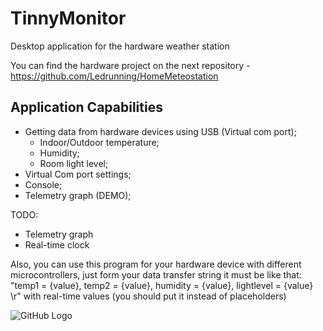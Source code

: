 # TinnyMonitor
Desktop application for the hardware weather station 

You can find the hardware project on the next repository - https://github.com/Ledrunning/HomeMeteostation

## Application Capabilities

* Getting data from hardware devices using USB (Virtual com port); 
  * Indoor/Outdoor temperature;
  * Humidity;
  * Room light level;
* Virtual Com port settings;
* Console;
* Telemetry graph (DEMO);

TODO:
  * Telemetry graph
  * Real-time clock

Also, you can use this program for your hardware device with different microcontrollers,
just form your data transfer string it must be like that: "temp1 = {value}, temp2 = {value}, humidity = {value}, lightlevel = {value} \r"
with real-time values (you should put it instead of placeholders)

![GitHub Logo](https://habrastorage.org/webt/p0/xb/ic/p0xbiclbdltl33e_tdruic3qdgo.jpeg)


